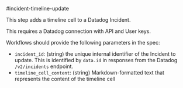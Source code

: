 #incident-timeline-update

This step adds a timeline cell to a Datadog Incident.

This requires a Datadog connection with API and User keys.

Workflows should provide the following parameters in the spec:

* `incident_id`: (string) the unique internal identifier of the Incident to update. This is identified by `data.id` in responses from the Datadog `/v2/incidents` endpoint.
* `timeline_cell_content`: (string) Markdown-formatted text that represents the content of the timeline cell